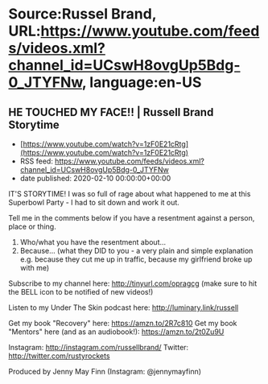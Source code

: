 # Source:Russel Brand, URL:https://www.youtube.com/feeds/videos.xml?channel_id=UCswH8ovgUp5Bdg-0_JTYFNw, language:en-US

## HE TOUCHED MY FACE!! | Russell Brand Storytime
 - [https://www.youtube.com/watch?v=1zF0E21cRtg](https://www.youtube.com/watch?v=1zF0E21cRtg)
 - RSS feed: https://www.youtube.com/feeds/videos.xml?channel_id=UCswH8ovgUp5Bdg-0_JTYFNw
 - date published: 2020-02-10 00:00:00+00:00

IT'S STORYTIME! I was so full of rage about what happened to me at this Superbowl Party - I had to sit down and work it out.

Tell me in the comments below if you have a resentment against a person, place or thing. 
1. Who/what you have the resentment about...
2. Because... (what they DID to you - a very plain and simple explanation e.g. because they cut me up in traffic, because my girlfriend broke up with me)

Subscribe to my channel here: http://tinyurl.com/opragcg
(make sure to hit the BELL icon to be notified of new videos!)

Listen to my Under The Skin podcast here: 
http://luminary.link/russell

Get my book "Recovery" here: https://amzn.to/2R7c810
Get my book "Mentors" here (and as an audiobook!): https://amzn.to/2t0Zu9U

Instagram: http://instagram.com/russellbrand/
Twitter: http://twitter.com/rustyrockets

Produced by Jenny May Finn (Instagram: @jennymayfinn)

